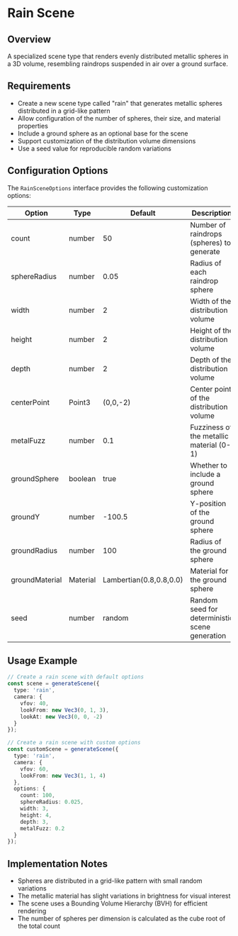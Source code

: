 # Rain Scene

## Overview
A specialized scene type that renders evenly distributed metallic spheres in a 3D volume, resembling raindrops suspended in air over a ground surface.

## Requirements

- Create a new scene type called "rain" that generates metallic spheres distributed in a grid-like pattern
- Allow configuration of the number of spheres, their size, and material properties
- Include a ground sphere as an optional base for the scene
- Support customization of the distribution volume dimensions
- Use a seed value for reproducible random variations

## Configuration Options

The `RainSceneOptions` interface provides the following customization options:

| Option | Type | Default | Description |
|--------|------|---------|-------------|
| count | number | 50 | Number of raindrops (spheres) to generate |
| sphereRadius | number | 0.05 | Radius of each raindrop sphere |
| width | number | 2 | Width of the distribution volume |
| height | number | 2 | Height of the distribution volume |
| depth | number | 2 | Depth of the distribution volume |
| centerPoint | Point3 | (0,0,-2) | Center point of the distribution volume |
| metalFuzz | number | 0.1 | Fuzziness of the metallic material (0-1) |
| groundSphere | boolean | true | Whether to include a ground sphere |
| groundY | number | -100.5 | Y-position of the ground sphere |
| groundRadius | number | 100 | Radius of the ground sphere |
| groundMaterial | Material | Lambertian(0.8,0.8,0.0) | Material for the ground sphere |
| seed | number | random | Random seed for deterministic scene generation |

## Usage Example

```typescript
// Create a rain scene with default options
const scene = generateScene({ 
  type: 'rain',
  camera: {
    vfov: 40,
    lookFrom: new Vec3(0, 1, 3),
    lookAt: new Vec3(0, 0, -2)
  }
});

// Create a rain scene with custom options
const customScene = generateScene({
  type: 'rain',
  camera: { 
    vfov: 60,
    lookFrom: new Vec3(1, 1, 4)
  },
  options: {
    count: 100,
    sphereRadius: 0.025,
    width: 3,
    height: 4,
    depth: 3,
    metalFuzz: 0.2
  }
});
```

## Implementation Notes

- Spheres are distributed in a grid-like pattern with small random variations
- The metallic material has slight variations in brightness for visual interest
- The scene uses a Bounding Volume Hierarchy (BVH) for efficient rendering
- The number of spheres per dimension is calculated as the cube root of the total count 